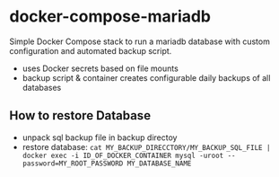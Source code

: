 # docker-compose-mariadb
Simple Docker Compose stack to run a mariadb database with custom configuration and automated backup script. 

* uses Docker secrets based on file mounts
* backup script & container creates configurable daily backups of all databases


## How to restore Database
* unpack sql backup file in backup directoy
* restore database: `cat MY_BACKUP_DIRECCTORY/MY_BACKUP_SQL_FILE | docker exec -i ID_OF_DOCKER_CONTAINER mysql -uroot --password=MY_ROOT_PASSWORD MY_DATABASE_NAME`
